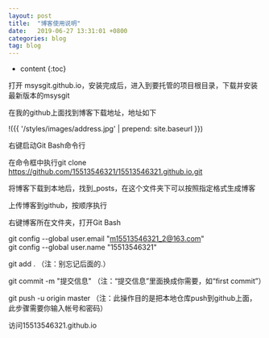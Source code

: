 ```yaml
---
layout: post
title:  "博客使用说明"
date:   2019-06-27 13:31:01 +0800
categories: blog
tag: blog
---
```


* content
{:toc}


打开 msysgit.github.io，安装完成后，进入到要托管的项目根目录，下载并安装最新版本的msysgit

在我的github上面找到博客下载地址，地址如下

!({{ '/styles/images/address.jpg' | prepend: site.baseurl  }})

右键启动Git Bash命令行

在命令框中执行git clone https://github.com/15513546321/15513546321.github.io.git

将博客下载到本地后，找到_posts，在这个文件夹下可以按照指定格式生成博客

上传博客到github，按顺序执行

右键博客所在文件夹，打开Git Bash

git config --global user.email "m15513546321_2@163.com"<br>
git config --global user.name "15513546321"

git add .    （注：别忘记后面的.）

git commit  -m  "提交信息"  （注：“提交信息”里面换成你需要，如“first commit”）

git push -u origin master   （注：此操作目的是把本地仓库push到github上面，此步骤需要你输入帐号和密码）

访问15513546321.github.io
